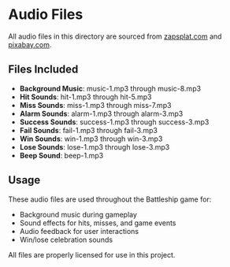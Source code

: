 # Audio Files

All audio files in this directory are sourced from [zapsplat.com](https://www.zapsplat.com) and [pixabay.com](https://www.pixabay.com).

## Files Included

- **Background Music**: music-1.mp3 through music-8.mp3
- **Hit Sounds**: hit-1.mp3 through hit-5.mp3
- **Miss Sounds**: miss-1.mp3 through miss-7.mp3
- **Alarm Sounds**: alarm-1.mp3 through alarm-3.mp3
- **Success Sounds**: success-1.mp3 through success-3.mp3
- **Fail Sounds**: fail-1.mp3 through fail-3.mp3
- **Win Sounds**: win-1.mp3 through win-3.mp3
- **Lose Sounds**: lose-1.mp3 through lose-3.mp3
- **Beep Sound**: beep-1.mp3

## Usage

These audio files are used throughout the Battleship game for:

- Background music during gameplay
- Sound effects for hits, misses, and game events
- Audio feedback for user interactions
- Win/lose celebration sounds

All files are properly licensed for use in this project.

